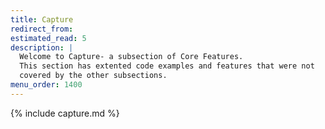 ```yaml
---
title: Capture
redirect_from:
estimated_read: 5
description: |
  Welcome to Capture- a subsection of Core Features.
  This section has extented code examples and features that were not
  covered by the other subsections.
menu_order: 1400
---
```


{% include capture.md %}